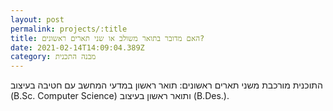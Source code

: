 ```yaml
---
layout: post
permalink: projects/:title
title: האם מדובר בתואר משולב או שני תארים ראשונים?
date: 2021-02-14T14:09:04.389Z
category: מבנה התכנית
---
```

התוכנית מורכבת משני תארים ראשונים: תואר ראשון במדעי המחשב עם חטיבה בעיצוב (B.Sc. Computer Science) ותואר ראשון בעיצוב (B.Des.).